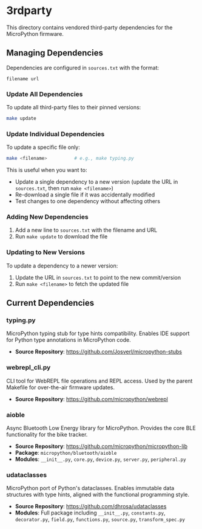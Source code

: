 # 3rdparty

This directory contains vendored third-party dependencies for the MicroPython
firmware.

## Managing Dependencies

Dependencies are configured in `sources.txt` with the format:

```
filename url
```

### Update All Dependencies

To update all third-party files to their pinned versions:

```bash
make update
```

### Update Individual Dependencies

To update a specific file only:

```bash
make <filename>          # e.g., make typing.py
```

This is useful when you want to:

- Update a single dependency to a new version (update the URL in `sources.txt`,
  then run `make <filename>`)
- Re-download a single file if it was accidentally modified
- Test changes to one dependency without affecting others

### Adding New Dependencies

1. Add a new line to `sources.txt` with the filename and URL
2. Run `make update` to download the file

### Updating to New Versions

To update a dependency to a newer version:

1. Update the URL in `sources.txt` to point to the new commit/version
2. Run `make <filename>` to fetch the updated file

## Current Dependencies

### typing.py

MicroPython typing stub for type hints compatibility. Enables IDE support for Python type annotations in MicroPython code.

- **Source Repository**: https://github.com/Josverl/micropython-stubs

### webrepl_cli.py

CLI tool for WebREPL file operations and REPL access. Used by the parent Makefile for over-the-air firmware updates.

- **Source Repository**: https://github.com/micropython/webrepl

### aioble

Async Bluetooth Low Energy library for MicroPython. Provides the core BLE functionality for the bike tracker.

- **Source Repository**: https://github.com/micropython/micropython-lib
- **Package**: `micropython/bluetooth/aioble`
- **Modules**: `__init__.py`, `core.py`, `device.py`, `server.py`, `peripheral.py`

### udataclasses

MicroPython port of Python's dataclasses. Enables immutable data structures with type hints, aligned with the functional programming style.

- **Source Repository**: https://github.com/dhrosa/udataclasses
- **Modules**: Full package including `__init__.py`, `constants.py`, `decorator.py`, `field.py`, `functions.py`, `source.py`, `transform_spec.py`
